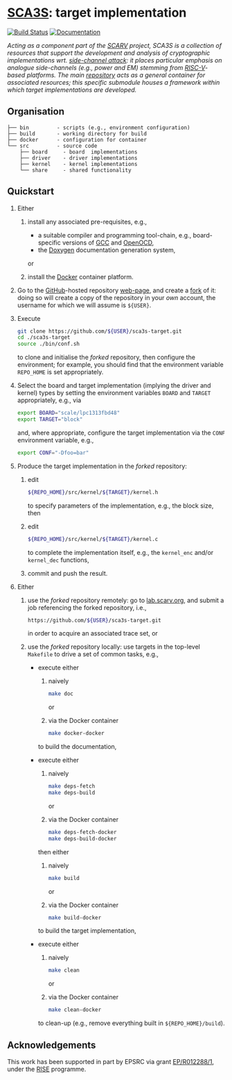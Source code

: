 # [SCA3S](https://github.com/scarv/sca3s): target implementation

<!--- -------------------------------------------------------------------- --->

[![Build Status](https://travis-ci.com/scarv/sca3s-target.svg)](https://travis-ci.com/scarv/sca3s-target)
[![Documentation](https://codedocs.xyz/scarv/sca3s-target.svg)](https://codedocs.xyz/scarv/sca3s-target)

<!--- -------------------------------------------------------------------- --->

*Acting as a component part of the
[SCARV](https://www.scarv.org)
project,
SCA3S is a collection of resources that support the development 
and analysis of cryptographic implementations wrt.
[side-channel attack](https://en.wikipedia.org/wiki/Side-channel_attack):
it places particular emphasis on analogue side-channels (e.g.,
power and EM) stemming from
[RISC-V](https://riscv.org)-based
platforms.
The main
[repository](https://github.com/scarv/sca3s)
acts as a general container for associated resources;
this specific submodule houses
a framework within which target implementations are developed.*

<!--- -------------------------------------------------------------------- --->

## Organisation

```
├── bin         - scripts (e.g., environment configuration)
├── build       - working directory for build
├── docker      - configuration for container
└── src         - source code
    ├── board     - board  implementations
    ├── driver    - driver implementations
    ├── kernel    - kernel implementations
    └── share     - shared functionality
```

<!--- -------------------------------------------------------------------- --->

## Quickstart

1. Either

   1. install any associated pre-requisites, e.g.,

      - a suitable
        compiler 
        and 
        programming 
        tool-chain,
        e.g., board-specific versions of
        [GCC](https://gcc.gnu.org)
        and
        [OpenOCD](http://openocd.org),
      - the
        [Doxygen](http://www.doxygen.nl)
        documentation generation system,

      or

   2. install the 
      [Docker](https://www.docker.com)
      container platform.

2. Go to the 
   [GitHub](https://github.com)-hosted
   repository
   [web-page](https://github.com/scarv/sca3s-target),
   and create a
   [fork](https://guides.github.com/activities/forking) 
   of it: doing so will create a copy of the repository in your *own* 
   account, the username for which we will assume is `${USER}`.

3. Execute

   ```sh
   git clone https://github.com/${USER}/sca3s-target.git
   cd ./sca3s-target
   source ./bin/conf.sh
   ```

   to clone and initialise the *forked* repository,
   then configure the environment;
   for example, you should find that the environment variable
   `REPO_HOME`
   is set appropriately.

4. Select the
   board and target implementation (implying the driver and kernel) types
   by setting the environment variables
   `BOARD`
   and
   `TARGET`
   appropriately,
   e.g., via

   ```sh
   export BOARD="scale/lpc1313fbd48"
   export TARGET="block"
   ```

   and, where appropriate, configure the target implementation 
   via the
   `CONF`
   environment variable, e.g.,

   ```sh
   export CONF="-Dfoo=bar"
   ```

5. Produce the target implementation in the *forked* repository:

   1. edit

      ```sh
      ${REPO_HOME}/src/kernel/${TARGET}/kernel.h
      ```

      to specify parameters of the implementation, 
      e.g., the block size,
      then

   2. edit

      ```sh
      ${REPO_HOME}/src/kernel/${TARGET}/kernel.c
      ```

      to complete the implementation itself, 
      e.g., the `kernel_enc` and/or `kernel_dec` functions,

   3. commit and push the result.

6. Either

   1. use the *forked* repository remotely:
      go to 
      [lab.scarv.org](https://lab.scarv.org),
      and submit a job referencing the forked repository, i.e.,

      ```sh
      https://github.com/${USER}/sca3s-target.git
      ```

      in order to acquire an associated trace set,
      or

   2. use the *forked* repository  locally:
      use targets in the top-level `Makefile` to drive a set of
      common tasks, e.g.,

      - execute
        either

        1. naively

           ```sh
           make doc
           ```
   
           or

        2. via the Docker container 
   
           ```sh
           make docker-docker
           ```

        to build the documentation,

      - execute
        either

        1. naively

           ```sh
           make deps-fetch 
           make deps-build
           ```

           or

        2. via the Docker container 

           ```sh
           make deps-fetch-docker
           make deps-build-docker
           ```

        then
        either 

        1. naively

           ```sh
           make build
           ```
   
           or

        2. via the Docker container 
   
           ```sh
           make build-docker
           ```

        to build the target implementation,

      - execute
        either

        1. naively

           ```sh
           make clean
           ```
   
           or

        2. via the Docker container 
   
           ```sh
           make clean-docker
           ```

        to clean-up
        (e.g., remove everything built in `${REPO_HOME}/build`).

<!--- -------------------------------------------------------------------- --->

## Acknowledgements

This work has been supported in part by EPSRC via grant 
[EP/R012288/1](https://gow.epsrc.ukri.org/NGBOViewGrant.aspx?GrantRef=EP/R012288/1),
under the [RISE](http://www.ukrise.org) programme.

<!--- -------------------------------------------------------------------- --->
